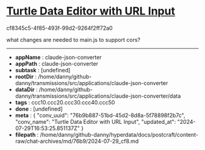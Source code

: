 # [Turtle Data Editor with URL Input](https://claude.ai/chat/76b9b887-51bd-45d2-8d8a-5f78898f2b7c)

cf8345c5-4f85-493f-99d2-9264f2ff72a0

what changes are needed to main.js to support cors?

---

* **appName** : claude-json-converter
* **appPath** : claude-json-converter
* **subtask** : [undefined]
* **rootDir** : /home/danny/github-danny/transmissions/src/applications/claude-json-converter
* **dataDir** : /home/danny/github-danny/transmissions/src/applications/claude-json-converter/data
* **tags** : ccc10.ccc20.ccc30.ccc40.ccc50
* **done** : [undefined]
* **meta** : {
  "conv_uuid": "76b9b887-51bd-45d2-8d8a-5f78898f2b7c",
  "conv_name": "Turtle Data Editor with URL Input",
  "updated_at": "2024-07-29T16:53:25.851137Z"
}
* **filepath** : /home/danny/github-danny/hyperdata/docs/postcraft/content-raw/chat-archives/md/76b9/2024-07-29_cf8.md
